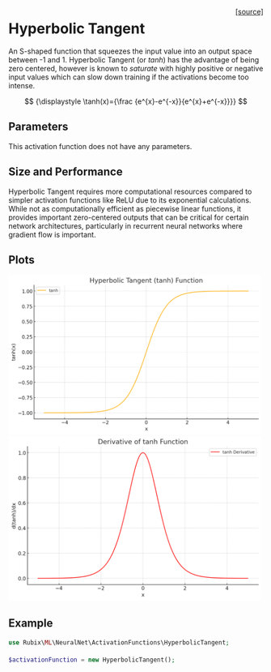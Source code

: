 <span style="float:right;"><a href="https://github.com/RubixML/ML/blob/master/src/NeuralNet/ActivationFunctions/HyperbolicTangent/HyperbolicTangent.php">[source]</a></span>

# Hyperbolic Tangent
An S-shaped function that squeezes the input value into an output space between -1 and 1. Hyperbolic Tangent (or *tanh*) has the advantage of being zero centered, however is known to *saturate* with highly positive or negative input values which can slow down training if the activations become too intense.

$$
{\displaystyle \tanh(x)={\frac {e^{x}-e^{-x}}{e^{x}+e^{-x}}}}
$$

## Parameters
This activation function does not have any parameters.

## Size and Performance
Hyperbolic Tangent requires more computational resources compared to simpler activation functions like ReLU due to its exponential calculations. While not as computationally efficient as piecewise linear functions, it provides important zero-centered outputs that can be critical for certain network architectures, particularly in recurrent neural networks where gradient flow is important.

## Plots
<img src="../../images/activation-functions/hyperbolic-tangent.png" alt="Hyperbolic Tangent Function" width="500" height="auto">

<img src="../../images/activation-functions/hyperbolic-tangent-derivative.png" alt="Hyperbolic Tangent Derivative" width="500" height="auto">

## Example
```php
use Rubix\ML\NeuralNet\ActivationFunctions\HyperbolicTangent;

$activationFunction = new HyperbolicTangent();
```
